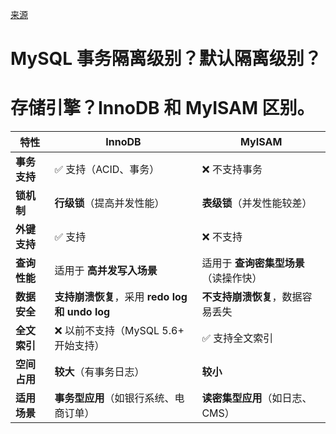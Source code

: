 [来源](https://www.nowcoder.com/discuss/721039224941625344?sourceSSR=search)

# MySQL 事务隔离级别？默认隔离级别？

# 存储引擎？InnoDB 和 MyISAM 区别。
| **特性**   | **InnoDB**                            | **MyISAM**            |
| -------- | ------------------------------------- | --------------------- |
| **事务支持** | ✅ 支持（ACID、事务）                         | ❌ 不支持事务               |
| **锁机制**  | **行级锁**（提高并发性能）                       | **表级锁**（并发性能较差）       |
| **外键支持** | ✅ 支持                                  | ❌ 不支持                 |
| **查询性能** | 适用于 **高并发写入场景**                       | 适用于 **查询密集型场景**（读操作快） |
| **数据安全** | **支持崩溃恢复**，采用 **redo log 和 undo log** | **不支持崩溃恢复**，数据容易丢失    |
| **全文索引** | ❌ 以前不支持（MySQL 5.6+ 开始支持）              | ✅ 支持全文索引              |
| **空间占用** | **较大**（有事务日志）                         | **较小**                |
| **适用场景** | **事务型应用**（如银行系统、电商订单）                 | **读密集型应用**（如日志、CMS）   |
